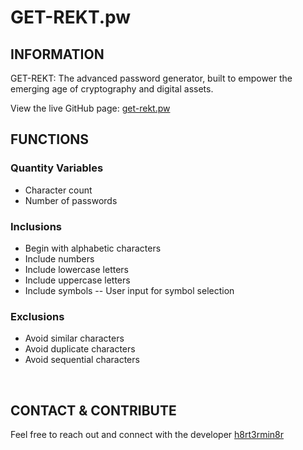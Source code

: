 # GET-REKT.pw

## INFORMATION

GET-REKT: The advanced password generator, built to empower the emerging age of cryptography and digital assets.

View the live GitHub page: [get-rekt.pw](http://get-rekt.pw)
<br>

## FUNCTIONS

### Quantity Variables
- Character count
- Number of passwords
### Inclusions
- Begin with alphabetic characters
- Include numbers
- Include lowercase letters
- Include uppercase letters
- Include symbols
-- User input for symbol selection
### Exclusions
- Avoid similar characters
- Avoid duplicate characters
- Avoid sequential characters

<br>

## CONTACT & CONTRIBUTE

Feel free to reach out and connect with the developer [h8rt3rmin8r](http://h8rt3rmin8r.com)

